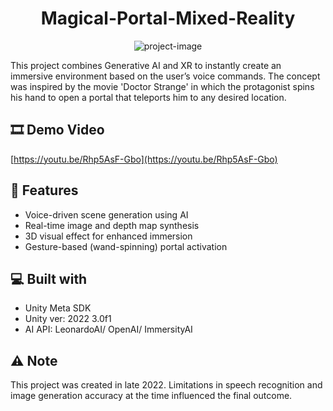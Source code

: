<h1 align="center" id="title">Magical-Portal-Mixed-Reality</h1>

<p align="center"><img src="https://i9.ytimg.com/vi_webp/Rhp5AsF-Gbo/maxresdefault.webp?v=682797a0&amp;sqp=CKyIysEG&amp;rs=AOn4CLBsj5d1fe2gyx91Zvj0ZnwJTC0uOQ" alt="project-image"></p>

<p id="description">This project combines Generative AI and XR to instantly create an immersive environment based on the user’s voice commands. The concept was inspired by the movie 'Doctor Strange' in which the protagonist spins his hand to open a portal that teleports him to any desired location.</p>

<h2>🎞 Demo Video</h2>

[https://youtu.be/Rhp5AsF-Gbo](https://youtu.be/Rhp5AsF-Gbo)

<h2> 🔎 Features</h2>

*   Voice-driven scene generation using AI
*   Real-time image and depth map synthesis
*   3D visual effect for enhanced immersion
*   Gesture-based (wand-spinning) portal activation
  
<h2>💻 Built with</h2>

*   Unity Meta SDK
*   Unity ver: 2022 3.0f1
*   AI API: LeonardoAI/ OpenAI/ ImmersityAI

<h2> ⚠️ Note</h2>
This project was created in late 2022. Limitations in speech recognition and image generation accuracy at the time influenced the final outcome.
